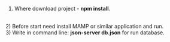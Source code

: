 1) Where download project - <b>npm install</b>. 
<br>
2) Before start need install MAMP or similar application and run.
<br>
3) Write in command line: <b>json-server db.json</b> for run database.
